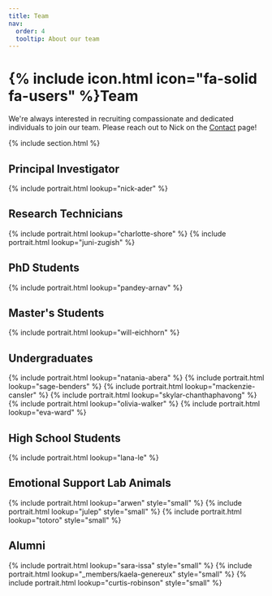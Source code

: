 ```yaml
---
title: Team
nav:
  order: 4
  tooltip: About our team
---
```


# {% include icon.html icon="fa-solid fa-users" %}Team

We're always interested in recruiting compassionate and dedicated individuals to join our team. Please reach out to Nick on the [Contact](https://nickaderlab.com/contact/) page!

{% include section.html %}

## Principal Investigator
{% include portrait.html lookup="nick-ader" %}

## Research Technicians
{% include portrait.html lookup="charlotte-shore" %}
{% include portrait.html lookup="juni-zugish" %}

## PhD Students
{% include portrait.html lookup="pandey-arnav" %}

## Master's Students
{% include portrait.html lookup="will-eichhorn" %}

## Undergraduates
{% include portrait.html lookup="natania-abera" %}
{% include portrait.html lookup="sage-benders" %}
{% include portrait.html lookup="mackenzie-cansler" %}
{% include portrait.html lookup="skylar-chanthaphavong" %}
{% include portrait.html lookup="olivia-walker" %}
{% include portrait.html lookup="eva-ward" %}

## High School Students
{% include portrait.html lookup="lana-le" %}

## Emotional Support Lab Animals
{% include portrait.html lookup="arwen" style="small" %}
{% include portrait.html lookup="julep" style="small" %}
{% include portrait.html lookup="totoro" style="small" %}

## Alumni
{% include portrait.html lookup="sara-issa" style="small" %}
{% include portrait.html lookup="_members/kaela-genereux" style="small" %}
{% include portrait.html lookup="curtis-robinson" style="small" %}
